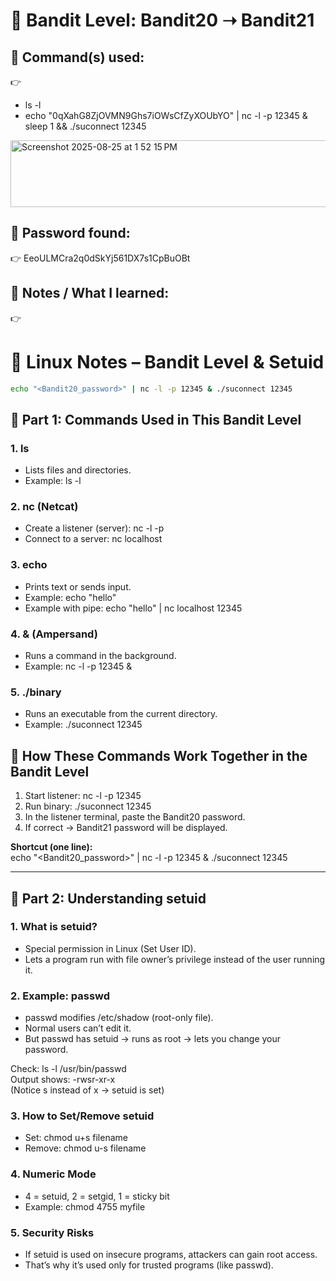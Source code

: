 # 🔐 Bandit Level: Bandit20 ➝ Bandit21

## 📂 Command(s) used:
👉
- ls -l
- echo "0qXahG8ZjOVMN9Ghs7iOWsCfZyXOUbYO" | nc -l -p 12345 & sleep 1 && ./suconnect 12345

<img width="577" height="107" alt="Screenshot 2025-08-25 at 1 52 15 PM" src="https://github.com/user-attachments/assets/1ff5be0e-4875-455b-b084-afb7b8e2f65b" />


## 📄 Password found:
👉 EeoULMCra2q0dSkYj561DX7s1CpBuOBt

## 🧠 Notes / What I learned:
👉
# 📘 Linux Notes – Bandit Level & Setuid
``` bash
echo "<Bandit20_password>" | nc -l -p 12345 & ./suconnect 12345
```

## 🔹 Part 1: Commands Used in This Bandit Level

### 1. ls
- Lists files and directories.
- Example: ls -l

### 2. nc (Netcat)
- Create a listener (server): nc -l -p <port>
- Connect to a server: nc localhost <port>

### 3. echo
- Prints text or sends input.
- Example: echo "hello"
- Example with pipe: echo "hello" | nc localhost 12345

### 4. & (Ampersand)
- Runs a command in the background.
- Example: nc -l -p 12345 &

### 5. ./binary
- Runs an executable from the current directory.
- Example: ./suconnect 12345



## 🔹 How These Commands Work Together in the Bandit Level
1. Start listener: nc -l -p 12345  
2. Run binary: ./suconnect 12345  
3. In the listener terminal, paste the Bandit20 password.  
4. If correct → Bandit21 password will be displayed.  

**Shortcut (one line):**  
echo "<Bandit20_password>" | nc -l -p 12345 & ./suconnect 12345  

---

## 🔹 Part 2: Understanding setuid

### 1. What is setuid?
- Special permission in Linux (Set User ID).
- Lets a program run with file owner’s privilege instead of the user running it.

### 2. Example: passwd
- passwd modifies /etc/shadow (root-only file).
- Normal users can’t edit it.
- But passwd has setuid → runs as root → lets you change your password.

Check: ls -l /usr/bin/passwd  
Output shows: -rwsr-xr-x  
(Notice s instead of x → setuid is set)

### 3. How to Set/Remove setuid
- Set: chmod u+s filename  
- Remove: chmod u-s filename  

### 4. Numeric Mode
- 4 = setuid, 2 = setgid, 1 = sticky bit  
- Example: chmod 4755 myfile  

### 5. Security Risks
- If setuid is used on insecure programs, attackers can gain root access.
- That’s why it’s used only for trusted programs (like passwd).
